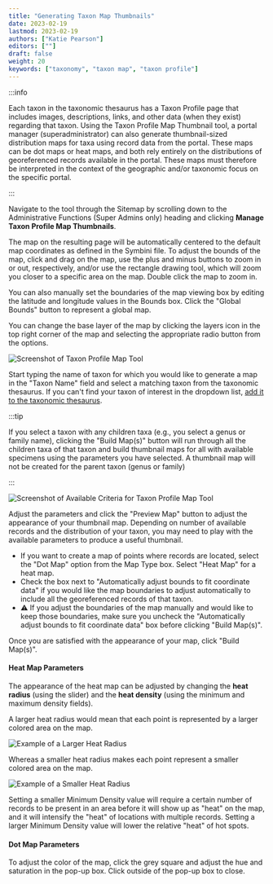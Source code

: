 ```yaml
---
title: "Generating Taxon Map Thumbnails"
date: 2023-02-19
lastmod: 2023-02-19
authors: ["Katie Pearson"]
editors: [""]
draft: false
weight: 20
keywords: ["taxonomy", "taxon map", "taxon profile"]
---
```


:::info

Each taxon in the taxonomic thesaurus has a Taxon Profile page that includes images, descriptions, links, and other data (when they exist) regarding that taxon. Using the Taxon Profile Map Thumbnail tool, a portal manager (superadministrator) can also generate thumbnail-sized distribution maps for taxa using record data from the portal. These maps can be dot maps or heat maps, and both rely entirely on the distributions of georeferenced records available in the portal. These maps must therefore be interpreted in the context of the geographic and/or taxonomic focus on the specific portal.

:::

Navigate to the tool through the Sitemap by scrolling down to the Administrative Functions (Super Admins only) heading and clicking **Manage Taxon Profile Map Thumbnails**.

The map on the resulting page will be automatically centered to the default map coordinates as defined in the Symbini file. To adjust the bounds of the map, click and drag on the map, use the plus and minus buttons to zoom in or out, respectively, and/or use the rectangle drawing tool, which will zoom you closer to a specific area on the map. Double click the map to zoom in.

You can also manually set the boundaries of the map viewing box by editing the latitude and longitude values in the Bounds box. Click the "Global Bounds" button to represent a global map.

You can change the base layer of the map by clicking the layers icon in the top right corner of the map and selecting the appropriate radio button from the options.

![Screenshot of Taxon Profile Map Tool](/img/taxonprofilemap_redo.PNG)

Start typing the name of taxon for which you would like to generate a map in the "Taxon Name" field and select a matching taxon from the taxonomic thesaurus. If you can't find your taxon of interest in the dropdown list, [add it to the taxonomic thesaurus](/docs/Portal_Manager_Guide/Taxonomic_Thesaurus/adding_taxa).

:::tip

If you select a taxon with any children taxa (e.g., you select a genus or family name), clicking the "Build Map(s)" button will run through all the children taxa of that taxon and build thumbnail maps for all with available specimens using the parameters you have selected. A thumbnail map will not be created for the parent taxon (genus or family)

:::

![Screenshot of Available Criteria for Taxon Profile Map Tool](/img/MapThumbnailCriteria.PNG)

Adjust the parameters and click the "Preview Map" button to adjust the appearance of your thumbnail map. Depending on number of available records and the distribution of your taxon, you may need to play with the available parameters to produce a useful thumbnail.

- If you want to create a map of points where records are located, select the "Dot Map" option from the Map Type box. Select "Heat Map" for a heat map.
- Check the box next to "Automatically adjust bounds to fit coordinate data" if you would like the map boundaries to adjust automatically to include all the georeferenced records of that taxon.
- ⚠️ If you adjust the boundaries of the map manually and would like to keep those boundaries, make sure you uncheck the "Automatically adjust bounds to fit coordinate data" box before clicking "Build Map(s)".

Once you are satisfied with the appearance of your map, click "Build Map(s)".

#### Heat Map Parameters

The appearance of the heat map can be adjusted by changing the **heat radius** (using the slider) and the **heat density** (using the minimum and maximum density fields).

A larger heat radius would mean that each point is represented by a larger colored area on the map.

![Example of a Larger Heat Radius](/img/LargeHeatRadius.PNG)

Whereas a smaller heat radius makes each point represent a smaller colored area on the map.

![Example of a Smaller Heat Radius](/img/SmallHeatRadius.PNG)

Setting a smaller Minimum Density value will require a certain number of records to be present in an area before it will show up as "heat" on the map, and it will intensify the "heat" of locations with multiple records. Setting a larger Minimum Density value will lower the relative "heat" of hot spots.

#### Dot Map Parameters

To adjust the color of the map, click the grey square and adjust the hue and saturation in the pop-up box. Click outside of the pop-up box to close.
